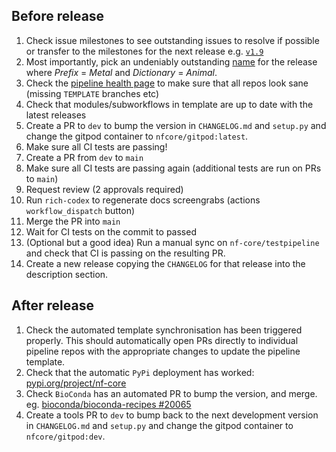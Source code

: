 ## Before release

1. Check issue milestones to see outstanding issues to resolve if possible or transfer to the milestones for the next release e.g. [`v1.9`](https://github.com/nf-core/tools/issues?q=is%3Aopen+is%3Aissue+milestone%3A1.9)
2. Most importantly, pick an undeniably outstanding [name](http://www.codenamegenerator.com/) for the release where _Prefix_ = _Metal_ and _Dictionary_ = _Animal_.
3. Check the [pipeline health page](https://nf-co.re/pipeline_health) to make sure that all repos look sane (missing `TEMPLATE` branches etc)
4. Check that modules/subworkflows in template are up to date with the latest releases
5. Create a PR to `dev` to bump the version in `CHANGELOG.md` and `setup.py` and change the gitpod container to `nfcore/gitpod:latest`.
6. Make sure all CI tests are passing!
7. Create a PR from `dev` to `main`
8. Make sure all CI tests are passing again (additional tests are run on PRs to `main`)
9. Request review (2 approvals required)
10. Run `rich-codex` to regenerate docs screengrabs (actions `workflow_dispatch` button)
11. Merge the PR into `main`
12. Wait for CI tests on the commit to passed
13. (Optional but a good idea) Run a manual sync on `nf-core/testpipeline` and check that CI is passing on the resulting PR.
14. Create a new release copying the `CHANGELOG` for that release into the description section.

## After release

1. Check the automated template synchronisation has been triggered properly. This should automatically open PRs directly to individual pipeline repos with the appropriate changes to update the pipeline template.
2. Check that the automatic `PyPi` deployment has worked: [pypi.org/project/nf-core](https://pypi.org/project/nf-core/)
3. Check `BioConda` has an automated PR to bump the version, and merge. eg. [bioconda/bioconda-recipes #20065](https://github.com/bioconda/bioconda-recipes/pull/20065)
4. Create a tools PR to `dev` to bump back to the next development version in `CHANGELOG.md` and `setup.py` and change the gitpod container to `nfcore/gitpod:dev`.
